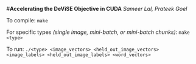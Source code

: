 #**Accelerating the DeViSE Objective in CUDA**
*Sameer Lal, Prateek Goel*

To compile:
`make`

For specific types *(single image, mini-batch, or mini-batch chunks)*:
`make <type>`

To run:
`./<type> <image_vectors> <held_out_image_vectors> <image_labels> <held_out_image_labels> <word_vectors>`
